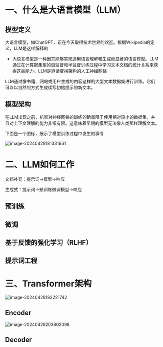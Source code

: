 # 一、什么是大语言模型（LLM）

## 模型定义

大语言模型，如ChatGPT，正在今天取得技术世界的欢迎。根据Wikipedia的定义，LLM是这样解释的

- 大语言模型是一种因其能够实现通用语言理解和生成而显著的语言模型。LLM通过在计算密集型的自监督和半监督训练过程中学习文本文档的统计关系来获得这些能力。LLM是遵循变换架构的人工神经网络

LLM通过像书籍、网站或用户生成的内容这样的大型文本数据集进行训练。它们可以以自然的方式生成续写初始提示的新文本。

## 模型架构

在LLM出现之前，机器对神经网络的训练的确局限于使用相对较小的数据集，并且对上下文理解的能力非常有限。这意味着早期的模型无法像人类那样理解文本。

下面是一个图标，展示了模型训练过程中发生的事情

![image-20240428181331661](F:\LLM\photo\transformer架构.jpg)



# 二、LLM如何工作

文档补充：提示词->模型->响应

生成式：提示词->预训练微调模型->响应





## 预训练



## 微调



## 基于反馈的强化学习（RLHF）



## 提示词工程



# 三、Transformer架构

![image-20240428182221742](F:\LLM\photo\transformer底层架构.jpg)



## Encoder

![image-20240428203602098](F:\LLM\photo\Encoder.jpg)





## Decoder



